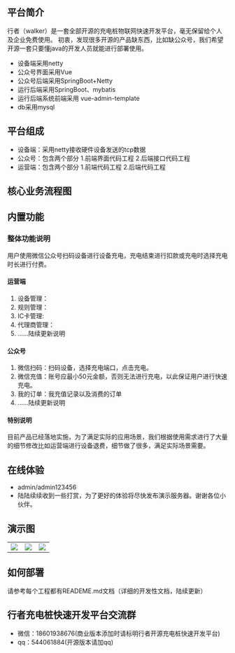 ## 平台简介

行者（walker）是一套全部开源的充电桩物联网快速开发平台，毫无保留给个人及企业免费使用。
初衷，发现很多开源的产品缺东西，比如缺公众号，我们希望开源一套只要懂java的开发人员就能进行部署使用。

* 设备端采用netty
* 公众号界面采用Vue
* 公众号后端采用SpringBoot+Netty
* 运行后端采用SpringBoot、mybatis
* 运行后端系统前端采用 vue-admin-template
* db采用mysql

## 平台组成
* 设备端：采用netty接收硬件设备发送的tcp数据 
* 公众号：包含两个部分 1.前端界面代码工程 2.后端接口代码工程
* 运营端：包含两个部分 1.前端代码工程 2.后端代码工程

## 核心业务流程图

## 内置功能

### 整体功能说明
用户使用微信公众号扫码设备进行设备充电，充电结束进行扣款或充电时选择充电时长进行付费。
#### 运营端
1.  设备管理：
2.  规则管理：
3.  IC卡管理:
4.  代理商管理：
5.  ......陆续更新说明
#### 公众号
1.  微信扫码：扫码设备，选择充电端口，点击充电。
2.  微信充值：账号应最小50元金额，否则无法进行充电，以此保证用户进行快速充电。
3.  我的订单：我充值记录以及消费的订单
4.  ......陆续更新说明
#### 特别说明
目前产品已经落地实施，为了满足实际的应用场景，我们根据使用需求进行了大量的细节修改比如运营端进行设备退费，细节做了很多，满足实际场景需要。


## 在线体验

- admin/admin123456
- 陆陆续续收到一些打赏，为了更好的体验将尽快发布演示服务器。谢谢各位小伙伴。

## 演示图

<table>
    <tr>
        <td><img src="http://shenqihezi.nxptdn.com/1登录.png"/></td>
        <td><img src="http://shenqihezi.nxptdn.com/2统计.png"/></td>
        <td><img src="http://shenqihezi.nxptdn.com/3设备管理.png"/></td>
    </tr>
</table>

## 如何部署
请参考每个工程都有READEME.md文档（详细的开发性文档，陆续更新）

## 行者充电桩快速开发平台交流群

* 微信：18601938676(商业版本添加时请标明行者开源充电桩快速开发平台) 
* qq：544061884(开源版本请加qq)  


